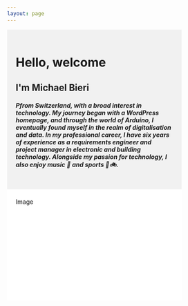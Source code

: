 ```yaml
---
layout: page
---
```


<body>
  <head>
    <style>
      * {
        box-sizing: border-box;
      }
      /* Style the body */
      body {
        margin: 0;
      }
      /* Change color on hover */
      .navbar a:hover {
        background-color: #ddd;
        color: black;
      }
      /* Column container */
      .row {  
        display: flex;
        flex-wrap: wrap;
      }
      /* Create two unequal columns that sits next to each other */
      /* Sidebar/left column */
      .side {
        flex: 30%;
        background-color: #f1f1f1;
        padding: 20px;
      }
      /* Main column */
      .main {
        flex: 70%;
        background-color: white;
        padding: 20px;
      }
      /* Fake image, just for this example */
      .fakeimg {
        background-color: #aaa;
        width: 100%;
        padding: 20px;
      }
      /* Responsive layout - when the screen is less than 700px wide, make the two columns stack on top of each other instead of next to each other */
      @media screen and (max-width: 700px) {
        .row, .navbar {   
          flex-direction: column;
        }
      }
    </style>
  </head>
</body>

<!-- The flexible grid (content) -->
<div class="row">
  <div class="side">
    <h1>Hello, welcome</h1>    
    <h2>I'm Michael Bieri</h2>
    <h5>Pfrom Switzerland, with a broad interest in technology. My journey began with a WordPress homepage, and through the world of Arduino, I eventually found myself in the realm of digitalisation and data. In my professional career, I have six years of experience as a requirements engineer and project manager in electronic and building technology. Alongside my passion for technology, I also enjoy music 🎺 and sports 🧭🚲.</h5>
  </div>
  <div class="main">
    <div class=""/assets/images/MichaelBieri.png"" style="height:200px;">Image</div>
    <br>
  </div>